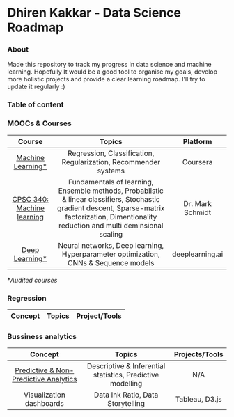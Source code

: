 # Dhiren Kakkar - Data Science Roadmap


### About

Made this repository to track my progress in data science and machine learning. Hopefully It would be a good tool to organise my goals, develop more holistic projects and provide a clear learning roadmap. I'll try to update it regularly :)

### Table of content

### MOOCs & Courses
| Course | Topics | Platform |
| :------------: | :---: | :-----: |
| [Machine Learning*](https://www.coursera.org/learn/machine-learning) |Regression, Classification, Regularization, Recommender systems | Coursera |
| [CPSC 340: Machine learning](https://www.cs.ubc.ca/~schmidtm/Courses/340-F19/) | Fundamentals of learning, Ensemble methods, Probablistic & linear classifiers, Stochastic gradient descent, Sparse-matrix factorization, Dimentionality reduction and multi deminsional scaling | Dr. Mark Schmidt | 
| [Deep Learning*](https://www.coursera.org/specializations/deep-learning) | Neural networks, Deep learning, Hyperparameter optimization, CNNs & Sequence models | deeplearning.ai |

**Audited courses*


### Regression
| Concept | Topics | Project/Tools |
| :------------: | :---: | :-----: |


### Bussiness analytics

| Concept | Topics | Projects/Tools |
| :------------: | :---: | :-----: |
| [Predictive & Non-Predictive Analytics](https://www.forbes.com/sites/piyankajain/2012/05/01/the-power-of-non-predictive-analytics/#5cb247587909) | Descriptive & Inferential statistics, Predictive modelling | N/A |
| Visualization dashboards | Data Ink Ratio, Data Storytelling | Tableau, D3.js |

 
